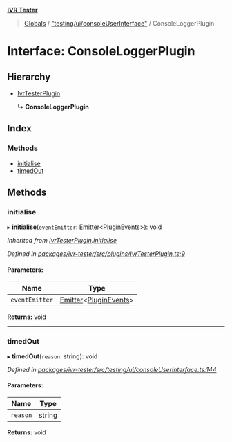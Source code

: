 **[IVR Tester](../README.md)**

> [Globals](../README.md) / ["testing/ui/consoleUserInterface"](../modules/_testing_ui_consoleuserinterface_.md) / ConsoleLoggerPlugin

# Interface: ConsoleLoggerPlugin

## Hierarchy

* [IvrTesterPlugin](_plugins_ivrtesterplugin_.ivrtesterplugin.md)

  ↳ **ConsoleLoggerPlugin**

## Index

### Methods

* [initialise](_testing_ui_consoleuserinterface_.consoleloggerplugin.md#initialise)
* [timedOut](_testing_ui_consoleuserinterface_.consoleloggerplugin.md#timedout)

## Methods

### initialise

▸ **initialise**(`eventEmitter`: [Emitter](_emitter_.emitter.md)\<[PluginEvents](../modules/_plugins_pluginmanager_.md#pluginevents)>): void

*Inherited from [IvrTesterPlugin](_plugins_ivrtesterplugin_.ivrtesterplugin.md).[initialise](_plugins_ivrtesterplugin_.ivrtesterplugin.md#initialise)*

*Defined in [packages/ivr-tester/src/plugins/IvrTesterPlugin.ts:9](https://github.com/SketchingDev/ivr-tester/blob/8e79354/packages/ivr-tester/src/plugins/IvrTesterPlugin.ts#L9)*

#### Parameters:

Name | Type |
------ | ------ |
`eventEmitter` | [Emitter](_emitter_.emitter.md)\<[PluginEvents](../modules/_plugins_pluginmanager_.md#pluginevents)> |

**Returns:** void

___

### timedOut

▸ **timedOut**(`reason`: string): void

*Defined in [packages/ivr-tester/src/testing/ui/consoleUserInterface.ts:144](https://github.com/SketchingDev/ivr-tester/blob/8e79354/packages/ivr-tester/src/testing/ui/consoleUserInterface.ts#L144)*

#### Parameters:

Name | Type |
------ | ------ |
`reason` | string |

**Returns:** void
